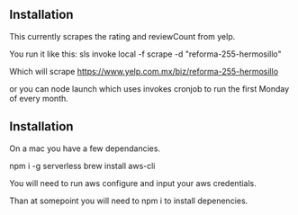 ## Installation

This currently scrapes the rating and reviewCount from yelp.

You run it like this:
sls invoke local -f scrape -d "reforma-255-hermosillo"

Which will scrape
https://www.yelp.com.mx/biz/reforma-255-hermosillo

or you can node launch which uses invokes cronjob to run the first Monday of every month.

## Installation

On a mac you have a few dependancies.

npm i -g serverless
brew install aws-cli

You will need to run aws configure and input your aws credentials.

Than at somepoint you will need to npm i to install depenencies.